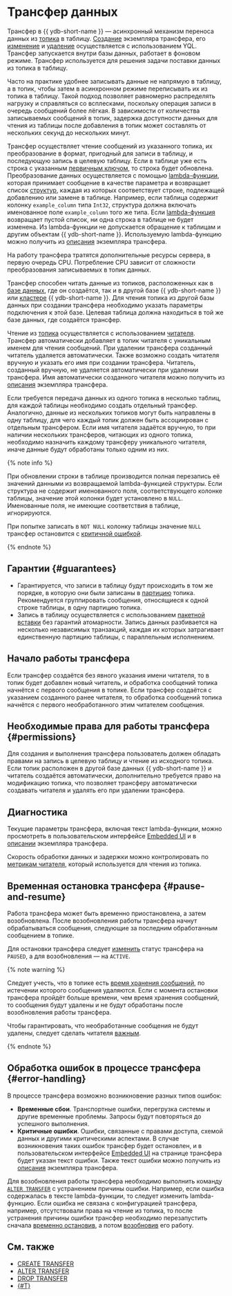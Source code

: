# Трансфер данных

Трансфер в {{ ydb-short-name }} — асинхронный механизм переноса данных из [топика](glossary.md#topic) в таблицу. [Создание](../yql/reference/syntax/create-transfer.md) экземпляра трансфера, его [изменение](../yql/reference/syntax/alter-transfer.md) и [удаление](../yql/reference/syntax/drop-transfer.md) осуществляется с использованием YQL. Трансфер запускается внутри базы данных, работает в фоновом режиме. Трансфер используется для решения задачи поставки данных из топика в таблицу.

Часто на практике удобнее записывать данные не напрямую в таблицу, а в топик, чтобы затем в асинхронном режиме переписывать их из топика в таблицу. Такой подход позволяет равномерно распределять нагрузку и справляться со всплесками, поскольку операция записи в очередь сообщений более лёгкая. В зависимости от количества записываемых сообщений в топик, задержка доступности данных для чтения из таблицы после добавления в топик может составлять от нескольких секунд до нескольких минут.

Трансфер осуществляет чтение сообщений из указанного топика, их преобразование в формат, пригодный для записи в таблицу, и последующую запись в целевую таблицу. Если в таблице уже есть строка с указанным [первичным ключом](glossary.md#primary-key), то строка будет обновлена. Преобразование данных осуществляется с помощью [lambda-функции](../yql/reference/syntax/expressions.md#lambda), которая принимает сообщение в качестве параметра и возвращает список [структур](../yql/reference/types/containers.md), каждая из которых соответствует строке, подлежащей добавлению или замене в таблице. Например, если таблица содержит колонку `example_column` типа `Int32`, структура должна включать именованное поле `example_column` того же типа.
Если [lambda-функция](../yql/reference/syntax/expressions.md#lambda) возвращает пустой список, ни одна строка в таблице не будет изменена. Из lambda-функции не допускается обращение к таблицам и другим объектам {{ ydb-short-name }}.
Используемую lambda-функцию можно получить из [описания](../reference/ydb-cli/commands/scheme-describe.md) экземпляра трансфера.

На работу трансфера тратятся дополнительные ресурсы сервера, в первую очередь CPU. Потребление CPU зависит от сложности преобразования записываемых в топик данных.

Трансфер способен читать данные из топиков, расположенных как в [базе данных](glossary.md#database), где он создаётся, так и в другой базе {{ ydb-short-name }} или [кластере](glossary.md#cluster) {{ ydb-short-name }}. Для чтения топика из другой базы данных при создании трансфера необходимо указать параметры подключения к этой базе. Целевая таблица должна находиться в той же базе данных, где создаётся трансфер.

Чтение из [топика](glossary.md#topic) осуществляется с использованием [читателя](glossary.md#consumer). Трансфер автоматически добавляет в топик читателя с уникальным именем для чтения сообщений. При удалении трансфера созданный читатель удаляется автоматически. Также возможно создать читателя вручную и указать его имя при создании трансфера. Читатель, созданный вручную, не удаляется автоматически при удалении трансфера. Имя автоматически созданного читателя можно получить из [описания](../reference/ydb-cli/commands/scheme-describe.md) экземпляра трансфера.

Если требуется передача данных из одного топика в несколько таблиц, для каждой таблицы необходимо создать отдельный трансфер. Аналогично, данные из нескольких топиков могут быть направлены в одну таблицу, для чего каждый топик должен быть ассоциирован с отдельным трансфером. Если имя читателя задаётся вручную, то при наличии нескольких трансферов, читающих из одного топика, необходимо назначить каждому трансферу уникального читателя, иначе данные будут обработаны только одним из них.

{% note info %}

При обновлении строки в таблице производится полная перезапись её значений данными из возвращаемой lambda-функцией структуры. Если структура не содержит именованного поля, соответствующего колонке таблицы, значение этой колонки будет установлено в `NULL`. Именованные поля, не имеющие соответствия в таблице, игнорируются.

При попытке записать в `NOT NULL` колонку таблицы значение `NULL` трансфер остановится с [критичной ошибкой](#error-handling).

{% endnote %}

## Гарантии {#guarantees}

* Гарантируется, что записи в таблицу будут происходить в том же порядке, в которую они были записаны в [партицию](glossary.md#partition) топика. Рекомендуется группировать сообщения, относящиеся к одной строке таблицы, в одну партицию топика.
* Запись в таблицу осуществляется с использованием [пакетной вставки](../recipes/ydb-sdk/bulk-upsert.md) без гарантий атомарности. Запись данных разбивается на несколько независимых транзакций, каждая их которых затрагивает единственную партицию таблицы, с параллельным исполнением.

## Начало работы трансфера

Если трансфер создаётся без явного указания имени читателя, то в топик будет добавлен новый читатель, и обработка сообщений топика начнётся с первого сообщения в топике.
Если трансфер создаётся с указанием созданного ранее читателя, то обработка сообщений топика начнётся с первого необработанного этим читателем сообщения.

## Необходимые права для работы трансфера {#permissions}

Для создания и выполнения трансфера пользователь должен обладать правами на запись в целевую таблицу и чтение из исходного топика. Если топик расположен в другой базе данных {{ ydb-short-name }} и читатель создаётся автоматически, дополнительно требуется право на модификацию топика, что позволяет трансферу автоматически создавать читателя и удалять его при удалении трансфера.

## Диагностика

Текущие параметры трансфера, включая текст lambda-функции, можно просмотреть в пользовательском интерфейсе [Embedded UI](../reference/embedded-ui/index.md) и в [описании](../reference/ydb-cli/commands/scheme-describe.md) экземпляра трансфера.

Скорость обработки данных и задержки можно контролировать по [метрикам читателя](../reference/observability/metrics/index.md#topics), который используется для чтения из топика.

## Временная остановка трансфера {#pause-and-resume}

Работа трансфера может быть временно приостановлена, а затем возобновлена. После возобновления работы трансфера начнут обрабатываться сообщения, следующие за последним обработанным сообщением в топике.

Для остановки трансфера следует [изменить](../yql/reference/syntax/alter-transfer.md#examples) статус трансфера на `PAUSED`, а для возобновления — на `ACTIVE`.

{% note warning %}

Следует учесть, что в топике есть [время хранения сообщений](topic.md#retention-time), по истечении которого сообщения удаляются. Если с момента остановки трансфера пройдёт больше времени, чем время хранения сообщений, то сообщения будут удалены и не будут обработаны после возобновления работы трансфера.

Чтобы гарантировать, что необработанные сообщения не будут удалены, следует сделать читателя [важным](topic.md#important-consumer).

{% endnote %}

## Обработка ошибок в процессе трансфера {#error-handling}

В процессе трансфера возможно возникновение разных типов ошибок:

* **Временные сбои**. Транспортные ошибки, перегрузка системы и другие временные проблемы. Запросы будут повторяться до успешного выполнения.
* **Критичные ошибки**. Ошибки, связанные с правами доступа, схемой данных и другими критическими аспектами. В случае возникновения таких ошибок трансфер будет остановлен, и в пользовательском интерфейсе [Embedded UI](../reference/embedded-ui/index.md) на странице трансфера будет указан текст ошибки. Также текст ошибки можно получить из [описания](../reference/ydb-cli/commands/scheme-describe.md) экземпляра трансфера.

Для возобновления работы трансфера необходимо выполнить команду [`ALTER TRANSFER`](../yql/reference/syntax/alter-transfer.md) с устранением причины ошибки. Например, если ошибка содержалась в тексте lambda-функции, то следует изменить lambda-функцию. Если ошибка не связана с конфигурацией трансфера, например, отсутствовали права на чтение из топика, то после устранения причины ошибки трансфер необходимо перезапустить сначала [временно остановив](#pause-and-resume), а потом [возобновив](#pause-and-resume) его работу.

## См. также

* [CREATE TRANSFER](../yql/reference/syntax/create-transfer.md)
* [ALTER TRANSFER](../yql/reference/syntax/alter-transfer.md)
* [DROP TRANSFER](../yql/reference/syntax/drop-transfer.md)
* [{#T}](../recipes/transfer/index.md)
